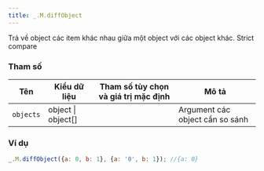 ```yaml
---
title: _.M.diffObject
---
```


Trả về object các item khác nhau giữa một object với các object khác. Strict compare

### Tham số
<table class="table table-striped">
    <thead>
    <tr>
        <th>Tên</th>
        <th>Kiểu dữ liệu</th>
        <th>Tham số tùy chọn và giá trị mặc định</th>
        <th>Mô tả</th>
    </tr>
    </thead>
    <tbody>
    <tr>
        <td><code>objects</code></td>
        <td>object | object[]</td>
        <td></td>
        <td>Argument các object cần so sánh</td>
    </tr>
    </tbody>
</table>

### Ví dụ
```js
_.M.diffObject({a: 0, b: 1}, {a: '0', b: 1}); //{a: 0}
```

